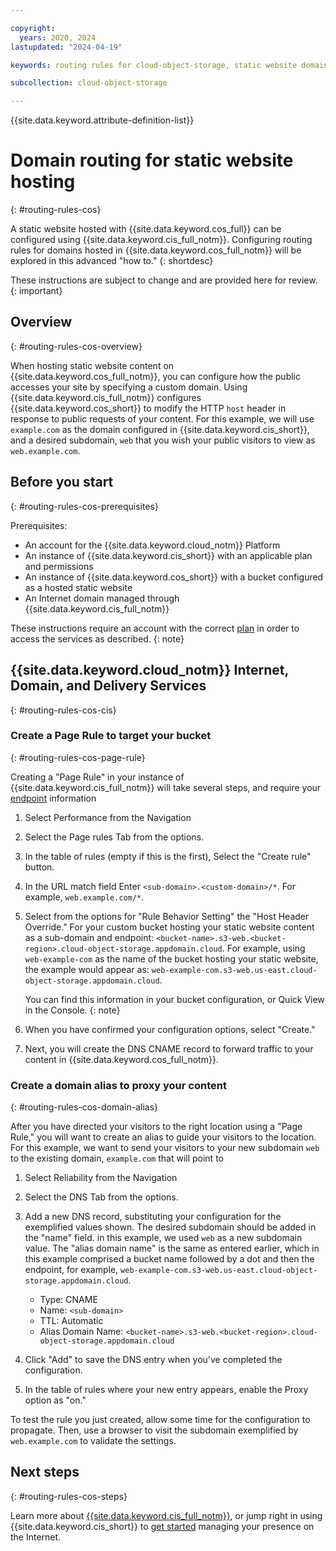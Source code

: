 ```yaml
---

copyright:
  years: 2020, 2024
lastupdated: "2024-04-19"

keywords: routing rules for cloud-object-storage, static website domains for cloud-object-storage, domains for cloud-object-storage

subcollection: cloud-object-storage

---
```


{{site.data.keyword.attribute-definition-list}}

# Domain routing for static website hosting
{: #routing-rules-cos}

A static website hosted with {{site.data.keyword.cos_full}} can be configured using {{site.data.keyword.cis_full_notm}}. Configuring routing rules for domains hosted in {{site.data.keyword.cos_full_notm}} will be explored in this advanced "how to."
{: shortdesc}

These instructions are subject to change and are provided here for review.
{: important}

## Overview
{: #routing-rules-cos-overview}

When hosting static website content on {{site.data.keyword.cos_full_notm}}, you can configure how the public accesses your site by specifying a custom domain. Using {{site.data.keyword.cis_full_notm}} configures {{site.data.keyword.cos_short}} to modify the HTTP `host` header in response to public requests of your content. For this example, we will use `example.com` as the domain configured in {{site.data.keyword.cis_short}}, and a desired subdomain, `web` that you wish your public visitors to view as `web.example.com`.

## Before you start
{: #routing-rules-cos-prerequisites}

Prerequisites:

- An account for the {{site.data.keyword.cloud_notm}} Platform
- An instance of {{site.data.keyword.cis_short}} with an applicable plan and permissions
- An instance of {{site.data.keyword.cos_short}} with a bucket configured as a hosted static website 
- An Internet domain managed through {{site.data.keyword.cis_full_notm}}

These instructions require an account with the correct [plan](/docs/cis?topic=cis-multi-domain-support) in order to access the services as described.
{: note}

## {{site.data.keyword.cloud_notm}} Internet, Domain, and Delivery Services
{: #routing-rules-cos-cis}

### Create a Page Rule to target your bucket
{: #routing-rules-cos-page-rule}

Creating a "Page Rule" in your instance of {{site.data.keyword.cis_full_notm}} will take several steps, and require your [endpoint](/docs/cloud-object-storage?topic=cloud-object-storage-endpoints) information

1. Select Performance from the Navigation
1. Select the Page rules Tab from the options.
1. In the table of rules (empty if this is the first), Select the "Create rule" button.
1. In the URL match field Enter `<sub-domain>.<custom-domain>/*`. For example, `web.example.com/*`.
1. Select from the options for "Rule Behavior Setting" the "Host Header Override." For your custom bucket hosting your static website content as a sub-domain and endpoint: `<bucket-name>.s3-web.<bucket-region>.cloud-object-storage.appdomain.cloud`. For example, using `web-example-com` as the name of the bucket hosting your static website, the example would appear as: `web-example-com.s3-web.us-east.cloud-object-storage.appdomain.cloud`. 

   You can find this information in your bucket configuration, or Quick View in the Console.
   {: note}

1. When you have confirmed your configuration options, select "Create."
1. Next, you will create the DNS CNAME record to forward traffic to your content in {{site.data.keyword.cos_full_notm}}.

### Create a domain alias to proxy your content
{: #routing-rules-cos-domain-alias}

After you have directed your visitors to the right location using a "Page Rule," you will want to create an alias to guide your visitors to the location. For this example, we want to send your visitors to your new subdomain `web` to the existing domain, `example.com` that will point to

1. Select Reliability from the Navigation
1. Select the DNS Tab from the options.
1. Add a new DNS record, substituting your configuration for the exemplified values shown. The desired subdomain should be added in the "name" field. in this example, we used `web` as a new subdomain value. The "alias domain name" is the same as entered earlier, which in this example comprised a bucket name followed by a dot and then the endpoint, for example, `web-example-com.s3-web.us-east.cloud-object-storage.appdomain.cloud`.

   - Type: CNAME
   - Name: `<sub-domain>`
   - TTL: Automatic
   - Alias Domain Name: `<bucket-name>.s3-web.<bucket-region>.cloud-object-storage.appdomain.cloud`

1. Click "Add" to save the DNS entry when you've completed the configuration.
1. In the table of rules where your new entry appears, enable the Proxy option as "on."

To test the rule you just created, allow some time for the configuration to propagate. Then, use a browser to visit the subdomain exemplified by `web.example.com` to validate the settings.

## Next steps
{: #routing-rules-cos-steps}

Learn more about [{{site.data.keyword.cis_full_notm}}](/docs/cis?topic=cis-about-ibm-cloud-internet-services-cis), or jump right in using {{site.data.keyword.cis_short}} to [get started](/docs/cis?topic=cis-getting-started) managing your presence on the Internet.
